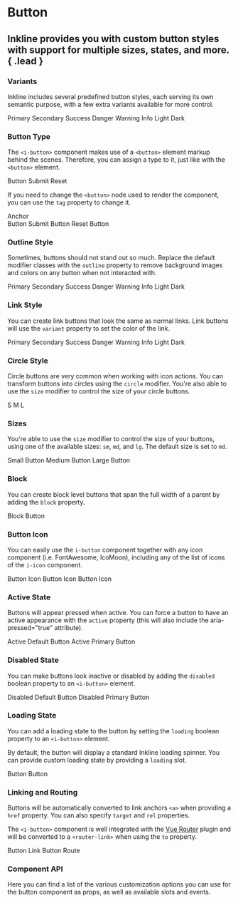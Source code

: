 # Button
## Inkline provides you with custom button styles with support for multiple sizes, states, and more. { .lead }

### Variants
Inkline includes several predefined button styles, each serving its own semantic purpose, with a few extra variants available for more control.

<i-code-preview title="Button Variants">

<div>
<i-button variant="primary">Primary</i-button>
<i-button variant="secondary">Secondary</i-button>
<i-button variant="success">Success</i-button>
<i-button variant="danger">Danger</i-button>
<i-button variant="warning">Warning</i-button>
<i-button variant="info">Info</i-button>
<i-button variant="light">Light</i-button>
<i-button variant="dark">Dark</i-button>
</div>

<template slot="html">

~~~html
<i-button variant="primary">Primary</i-button>
~~~
~~~html
<i-button variant="secondary">Secondary</i-button>
~~~
~~~html
<i-button variant="success">Success</i-button>
~~~
~~~html
<i-button variant="danger">Danger</i-button>
~~~
~~~html
<i-button variant="warning">Warning</i-button>
~~~
~~~html
<i-button variant="info">Info</i-button>
~~~
~~~html
<i-button variant="light">Light</i-button>
~~~
~~~html
<i-button variant="dark">Dark</i-button>
~~~

</template>
</i-code-preview>


### Button Type
The `<i-button>` component makes use of a `<button>` element markup behind the scenes. Therefore, you can assign a type to it,
just like with the `<button>` element.

<i-code-preview title="Button Type">

<div>
<i-button type="button">Button</i-button>
<i-button type="submit">Submit</i-button>
<i-button type="reset">Reset</i-button>
</div>

<template slot="html">

~~~html
<i-button type="button">Button</i-button>
~~~
~~~html
<i-button type="submit">Submit</i-button>
~~~
~~~html
<i-button type="reset">Reset</i-button>
~~~

</template>
</i-code-preview>

If you need to change the `<button>` node used to render the component, you can use the `tag` property to change it.

<i-code-preview title="Button Tag">

<div>
<i-button tag="a">Anchor</i-button>
</div>
<div>
<i-button tag="button" type="button">Button</i-button>
<i-button tag="button" type="submit">Submit Button</i-button>
<i-button tag="button" type="reset">Reset Button</i-button>
</div>
<div>
<i-button tag="input" type="button" value="Input"></i-button>
<i-button tag="input" type="submit" value="Submit Input"></i-button>
<i-button tag="input" type="reset" value="Reset Input"></i-button>
</div>

<template slot="html">

~~~html
<i-button tag="a">Link Button</i-button>
~~~
~~~html
<i-button tag="button" type="button">Button</i-button>
<i-button tag="button" type="submit">Submit Button</i-button>
<i-button tag="button" type="reset">Reset Button</i-button>
~~~
~~~html
<i-button tag="input" type="button" value="Input"></i-button>
<i-button tag="input" type="submit" value="Submit Input"></i-button>
<i-button tag="input" type="reset" value="Reset Input"></i-button>
~~~

</template>
</i-code-preview>


### Outline Style
Sometimes, buttons should not stand out so much. Replace the default modifier classes with the `outline` property
to remove background images and colors on any button when not interacted with.

<i-code-preview title="Button Outline">

<div>
<i-button outline variant="primary">Primary</i-button>
<i-button outline variant="secondary">Secondary</i-button>
<i-button outline variant="success">Success</i-button>
<i-button outline variant="danger">Danger</i-button>
<i-button outline variant="warning">Warning</i-button>
<i-button outline variant="info">Info</i-button>
<i-button outline variant="light">Light</i-button>
<i-button outline variant="dark">Dark</i-button>
</div>

<template slot="html">

~~~html
<i-button outline variant="primary">Primary</i-button>
~~~
~~~html
<i-button outline variant="secondary">Secondary</i-button>
~~~
~~~html
<i-button outline variant="success">Success</i-button>
~~~
~~~html
<i-button outline variant="danger">Danger</i-button>
~~~
~~~html
<i-button outline variant="warning">Warning</i-button>
~~~
~~~html
<i-button outline variant="info">Info</i-button>
~~~
~~~html
<i-button outline variant="light">Light</i-button>
~~~
~~~html
<i-button outline variant="dark">Dark</i-button>
~~~

</template>
</i-code-preview>

### Link Style
You can create link buttons that look the same as normal links. Link buttons will use the `variant` property to set the color of the link.

<i-code-preview title="Link Button">

<div>
<i-button link variant="primary">Primary</i-button>
<i-button link variant="secondary">Secondary</i-button>
<i-button link variant="success">Success</i-button>
<i-button link variant="danger">Danger</i-button>
<i-button link variant="warning">Warning</i-button>
<i-button link variant="info">Info</i-button>
<i-button link variant="light">Light</i-button>
<i-button link variant="dark">Dark</i-button>
</div>

<template slot="html">

~~~html
<i-button link variant="primary">Primary</i-button>
~~~
~~~html
<i-button link variant="secondary">Secondary</i-button>
~~~
~~~html
<i-button link variant="success">Success</i-button>
~~~
~~~html
<i-button link variant="danger">Danger</i-button>
~~~
~~~html
<i-button link variant="warning">Warning</i-button>
~~~
~~~html
<i-button link variant="info">Info</i-button>
~~~
~~~html
<i-button link variant="light">Light</i-button>
~~~
~~~html
<i-button link variant="dark">Dark</i-button>
~~~

</template>
</i-code-preview>

### Circle Style
Circle buttons are very common when working with icon actions. You can transform buttons into circles using the `circle`
modifier. You're also able to use the `size` modifier to control the size of your circle buttons. 

<i-code-preview title="Circle Button">

<div>
<i-button circle size="sm">S</i-button>
<i-button circle>M</i-button>
<i-button circle size="lg">L</i-button>
</div>

<template slot="html">

~~~html
<i-button circle size="sm">S</i-button>
~~~
~~~html
<i-button circle>M</i-button>
~~~
~~~html
<i-button circle size="lg">L</i-button>
~~~

</template>
</i-code-preview>

### Sizes
You're able to use the `size` modifier to control the size of your buttons, using one of the available sizes: `sm`, `md`, and `lg`. 
The default size is set to `md`.

<i-code-preview title="Button Sizes">

<div>
<i-button size="sm">Small Button</i-button>
<i-button size="md">Medium Button</i-button>
<i-button size="lg">Large Button</i-button>
</div>

<template slot="html">

~~~html
<i-button size="sm">Small Button</i-button>
~~~
~~~html
<i-button size="md">Medium Button</i-button>
~~~
~~~html
<i-button size="lg">Large Button</i-button>
~~~

</template>
</i-code-preview>

### Block
You can create block level buttons that span the full width of a parent by adding the `block` property.

<i-code-preview title="Block Button">
<i-button block>Block Button</i-button>

<template slot="html">

~~~html
<i-button block>Block Button</i-button>
~~~

</template>
</i-code-preview>

### Button Icon
You can easily use the `i-button` component together with any icon component (i.e. FontAwesome, IcoMoon), including any of the <nuxt-link :to="{ name: 'docs-components-icon' }">list of icons</nuxt-link> of the `i-icon` component.

<i-code-preview title="Button Icon">
<i-button><i-icon icon="home" class="_margin-right-1-2"></i-icon> Button Icon</i-button>
<i-button>Button Icon <i-icon icon="home" class="_margin-left-1-2"></i-icon></i-button>
<i-button><i-icon icon="home" class="_margin-right-1-2"></i-icon> Button Icon <i-icon icon="caret-down" class="_margin-left-1-2"></i-icon></i-button>

<template slot="html">

~~~html
<i-button>
    <i-icon icon="home" class="_margin-right-1-2"></i-icon> Button Icon
</i-button>
~~~
~~~html
<i-button>
    Button Icon <i-icon icon="home" class="_margin-left-1-2"></i-icon>
</i-button>
~~~
~~~html
<i-button>
    <i-icon icon="home" class="_margin-right-1-2"></i-icon>
    Button Icon
    <i-icon icon="caret-down" class="_margin-left-1-2"></i-icon>
</i-button>
~~~

</template>
</i-code-preview>

### Active State
Buttons will appear pressed when active. You can force a button to have an active appearance with the `active` property (this will also include the aria-pressed="true" attribute).

<i-code-preview title="Active Button State">

<div>
<i-button active>Active Default Button</i-button>
<i-button active variant="primary">Active Primary Button</i-button>
</div>

<template slot="html">

~~~html
<i-button active>Active Default Button</i-button>
~~~
~~~html
<i-button active variant="primary">Active Primary Button</i-button>
~~~

</template>
</i-code-preview>

### Disabled State
You can make buttons look inactive or disabled by adding the `disabled` boolean property to an `<i-button>` element.

<i-code-preview title="Disabled Button State">

<div>
<i-button disabled>Disabled Default Button</i-button>
<i-button disabled variant="primary">Disabled Primary Button</i-button>
</div>

<template slot="html">

~~~html
<i-button active>Active Default Button</i-button>
~~~
~~~html
<i-button active variant="primary">Active Primary Button</i-button>
~~~

</template>
</i-code-preview>

### Loading State
You can add a loading state to the button by setting the `loading` boolean property to an `<i-button>` element. 

By default, the button will display a standard Inkline loading spinner. You can provide custom loading state by providing a `loading` slot.

<i-code-preview title="Loading Button State">

<div>
<i-button :loading="true">Button</i-button>
<i-button :loading="true">
    Button
    <template v-slot:loading>
        <i-loader size="auto" variant="dark" class="_margin-right-1-2" />
        Loading
    </template>
</i-button>
</div>

<template slot="html">

~~~html
<i-button :loading="true">Disabled Default Button</i-button>
~~~

~~~html
<i-button :loading="true">
   Button
   <template v-slot:loading>
       <i-loader size="auto" variant="dark" class="_margin-right-1-2" /> 
       Loading
   </template>
</i-button>
~~~

</template>
</i-code-preview>

### Linking and Routing
Buttons will be automatically converted to link anchors `<a>` when providing a `href` property. You can also specify `target` and `rel` properties.

The `<i-button>` component is well integrated with the [Vue Router](https://router.vuejs.org) plugin and will be converted to a `<router-link>` when using the `to` property.

<i-code-preview title="Button Linking and Routing">

<div>
<i-button href="https://inkline.io">Button Link</i-button>
<i-button :to="{ name: 'docs-components-button' }">Button Route</i-button>
</div>

<template slot="html">

~~~html
<i-button href="https://inkline.io">Button Link</i-button>
~~~
~~~html
<i-button :to="{ name: 'docs-components-button' }">Button Route</i-button>
~~~

</template>
</i-code-preview>


### Component API
Here you can find a list of the various customization options you can use for the button component as props, as well as available slots and events.

<i-api-preview title="Button API" expanded markup="i-button" link="https://github.com/inkline/inkline/tree/master/packages/inkline/src/components/Button">
    <template slot="props">
        <api-table>
            <api-table-row>
                <template slot="property">active</template>
                <template slot="description">Sets the button component state as active.</template>
                <template slot="type"><code>Boolean</code></template>
                <template slot="values"><code>true</code>, <code>false</code></template>
                <template slot="default"><code>false</code></template>
            </api-table-row>
            <api-table-row>
                <template slot="property">block</template>
                <template slot="description">Sets the button component style to span the whole parent width.</template>
                <template slot="type"><code>Boolean</code></template>
                <template slot="values"><code>true</code>, <code>false</code></template>
                <template slot="default"><code>false</code></template>
            </api-table-row>
            <api-table-row>
                <template slot="property">circle</template>
                <template slot="description">Sets the button component style to be a circle.</template>
                <template slot="type"><code>Boolean</code></template>
                <template slot="values"><code>true</code>, <code>false</code></template>
                <template slot="default"><code>false</code></template>
            </api-table-row>
            <api-table-row>
                <template slot="property">disabled</template>
                <template slot="description">Sets the button component state as disabled.</template>
                <template slot="type"><code>Boolean</code></template>
                <template slot="values"><code>true</code>, <code>false</code></template>
                <template slot="default"><code>false</code></template>
            </api-table-row>
            <api-table-row>
                <template slot="property">href</template>
                <template slot="description">Treats the button component as an anchor.</template>
                <template slot="type"><code>String</code></template>
                <template slot="values"></template>
                <template slot="default"></template>
            </api-table-row>
            <api-table-row>
                <template slot="property">link</template>
                <template slot="description">Sets the button component style to be a plain link.</template>
                <template slot="type"><code>Boolean</code></template>
                <template slot="values"><code>true</code>, <code>false</code></template>
                <template slot="default"><code>false</code></template>
            </api-table-row>
            <api-table-row>
                <template slot="property">loading</template>
                <template slot="description">Sets the button loading state. To be used together with the <code>loading</code> slot.</template>
                <template slot="type"><code>Boolean</code></template>
                <template slot="values"><code>true</code>, <code>false</code></template>
                <template slot="default"><code>false</code></template>
            </api-table-row>
            <api-table-row>
                <template slot="property">outline</template>
                <template slot="description">Sets the button component style to be an outline.</template>
                <template slot="type"><code>Boolean</code></template>
                <template slot="values"><code>true</code>, <code>false</code></template>
                <template slot="default"><code>false</code></template>
            </api-table-row>
            <api-table-row>
                <template slot="property">size</template>
                <template slot="description">Sets the size of the button component.</template>
                <template slot="type"><code>String</code></template>
                <template slot="values"><code>sm</code>, <code>md</code>, <code>lg</code></template>
                <template slot="default"><code>md</code></template>
            </api-table-row>
            <api-table-row>
                <template slot="property">tag</template>
                <template slot="description">Sets the tag used to render the button component.</template>
                <template slot="type"><code>String</code></template>
                <template slot="values"><code>a</code>, <code>button</code>, <code>input</code></template>
                <template slot="default"><code>button</code></template>
            </api-table-row>
            <api-table-row>
                <template slot="property">to</template>
                <template slot="description">Treats the button component as a <code>router-link</code>.</template>
                <template slot="type">Object</template>
                <template slot="values"></template>
                <template slot="default"></template>
            </api-table-row>
            <api-table-row>
                <template slot="property">variant</template>
                <template slot="description">Sets the color variant of the button component.</template>
                <template slot="type"><code>String</code></template>
                <template slot="values"><code>primary</code>, <code>secondary</code>, <code>light</code>, <code>dark</code>, <code>success</code>, <code>danger</code>, <code>warning</code>, <code>info</code></template>
                <template slot="default"><code>light</code></template>
            </api-table-row>
        </api-table>
    </template>
    <template slot="slots">
        <api-table>
            <api-table-row>
                <template slot="slot">default</template>
                <template slot="description">Slot for button default content.</template>
            </api-table-row>
            <api-table-row>
                <template slot="slot">loading</template>
                <template slot="description">Slot for button loading state.</template>
            </api-table-row>
        </api-table>
    </template>
    <template slot="events">
        <api-table>
            <api-table-row>
                <template slot="event">click</template>
                <template slot="description">Emitted when button component is clicked.</template>
                <template slot="type"><code>(event: Event) => {}</code></template>
            </api-table-row>
        </api-table>
    </template>
</i-api-preview>
